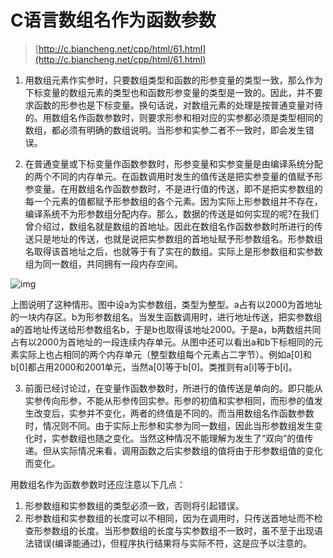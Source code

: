 # C语言数组名作为函数参数

> [http://c.biancheng.net/cpp/html/61.html](http://c.biancheng.net/cpp/html/61.html)

1) 用数组元素作实参时，只要数组类型和函数的形参变量的类型一致，那么作为下标变量的数组元素的类型也和函数形参变量的类型是一致的。因此，并不要求函数的形参也是下标变量。换句话说，对数组元素的处理是按普通变量对待的。用数组名作函数参数时，则要求形参和相对应的实参都必须是类型相同的数组，都必须有明确的数组说明。当形参和实参二者不一致时，即会发生错误。

2) 在普通变量或下标变量作函数参数时，形参变量和实参变量是由编译系统分配的两个不同的内存单元。在函数调用时发生的值传送是把实参变量的值赋予形参变量。在用数组名作函数参数时，不是进行值的传送，即不是把实参数组的每一个元素的值都赋予形参数组的各个元素。因为实际上形参数组并不存在，编译系统不为形参数组分配内存。那么，数据的传送是如何实现的呢?在我们曾介绍过，数组名就是数组的首地址。因此在数组名作函数参数时所进行的传送只是地址的传送，也就是说把实参数组的首地址赋予形参数组名。形参数组名取得该首地址之后，也就等于有了实在的数组。实际上是形参数组和实参数组为同一数组，共同拥有一段内存空间。

![img](http://img.blog.csdn.net/20150405102425557)

上图说明了这种情形。图中设a为实参数组，类型为整型。a占有以2000为首地址的一块内存区。b为形参数组名。当发生函数调用时，进行地址传送，把实参数组a的首地址传送给形参数组名b，于是b也取得该地址2000。于是a，b两数组共同占有以2000为首地址的一段连续内存单元。从图中还可以看出a和b下标相同的元素实际上也占相同的两个内存单元（整型数组每个元素占二字节）。例如a[0]和b[0]都占用2000和2001单元，当然a[0]等于b[0]。类推则有a[i]等于b[i]。

3) 前面已经讨论过，在变量作函数参数时，所进行的值传送是单向的。即只能从实参传向形参，不能从形参传回实参。形参的初值和实参相同，而形参的值发生改变后，实参并不变化，两者的终值是不同的。而当用数组名作函数参数时，情况则不同。由于实际上形参和实参为同一数组，因此当形参数组发生变化时，实参数组也随之变化。当然这种情况不能理解为发生了“双向”的值传递。但从实际情况来看，调用函数之后实参数组的值将由于形参数组值的变化而变化。

用数组名作为函数参数时还应注意以下几点：

1. 形参数组和实参数组的类型必须一致，否则将引起错误。
2. 形参数组和实参数组的长度可以不相同，因为在调用时，只传送首地址而不检查形参数组的长度。当形参数组的长度与实参数组不一致时，虽不至于出现语法错误(编译能通过)，但程序执行结果将与实际不符，这是应予以注意的。